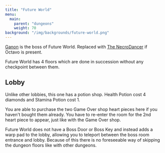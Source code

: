 ```yaml
---
title: "Future World"
menu:
  main:
    parent: "dungeons"
    weight: 70
background: "/img/backgrounds/future-world.png"
---
```


[Ganon](/bosses/ganon) is the boss of Future World.
Replaced with [The NecroDancer](/bosses/the-necrodancer) if Octavo is present.

Future World has 4 floors which are done in succession without any checkpoint between them.

## Lobby

Unlike other lobbies, this one has a potion shop.
Health Potion cost 4 diamonds and Stamina Potion cost 1.

You are able to purchase the two Game Over shop heart pieces here if you haven't bought them already.
You have to re-enter the room for the 2nd heart piece to appear, just like with the Game Over shop.

Future World does not have a Boss Door or Boss Key and instead adds a warp pad to the lobby, allowing you to teleport between the boss room entrance and lobby.
Because of this there is no foreseeable way of skipping the dungeon floors like with other dungeons.

